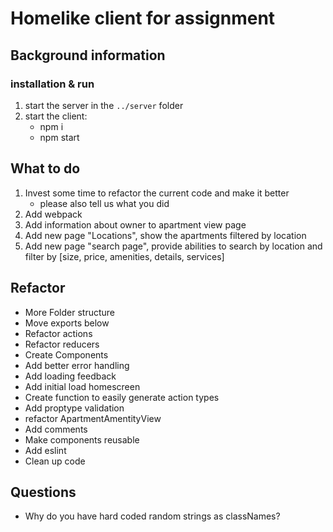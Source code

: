 # Homelike client for assignment

## Background information

### installation & run
1. start the server in the `../server` folder
1. start the client:
    - npm i
    - npm start

## What to do
1. Invest some time to refactor the current code and make it better
    - please also tell us what you did
1. Add webpack
1. Add information about owner to apartment view page
1. Add new page "Locations", show the apartments filtered by location
1. Add new page "search page", provide abilities to search by location and filter by [size, price, amenities, details, services]


## Refactor
- More Folder structure
- Move exports below
- Refactor actions
- Refactor reducers
- Create Components
- Add better error handling
- Add loading feedback
- Add initial load homescreen
- Create function to easily generate action types
- Add proptype validation
- refactor ApartmentAmentityView
- Add comments
- Make components reusable
- Add eslint
- Clean up code

## Questions
- Why do you have hard coded random strings as classNames?

